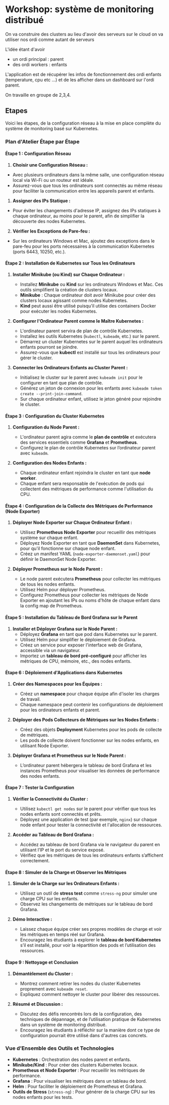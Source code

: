 # Workshop:  système de monitoring distribué

On va construire des clusters
au lieu d'avoir des serveurs sur le cloud
on va utiliser nos ordi comme autant de serveurs

L'idée étant d'avoir

- un ordi principal : parent
- des ordi workers : enfants

L'application est de récupérer les infos de fonctionnement des ordi enfants (temperature, cpu etc ...)  et de les afficher dans un dashboard sur l'ordi parent.

On travaille en groupe de 2,3,4.

## Etapes

Voici les étapes, de la configuration réseau à la mise en place complète du système de monitoring basé sur Kubernetes.

### Plan d'Atelier Étape par Étape

#### **Étape 1 : Configuration Réseau**

1. **Choisir une Configuration Réseau :**

- Avec plusieurs ordinateurs dans la même salle, une configuration réseau local via Wi-Fi ou un routeur est idéale.
- Assurez-vous que tous les ordinateurs sont connectés au même réseau pour faciliter la communication entre les appareils parent et enfants.

1. **Assigner des IPs Statique :**

- Pour éviter les changements d'adresse IP, assignez des IPs statiques à chaque ordinateur, au moins pour le parent, afin de simplifier la découverte des nodes Kubernetes.

2. **Vérifier les Exceptions de Pare-feu :**

- Sur les ordinateurs Windows et Mac, ajoutez des exceptions dans le pare-feu pour les ports nécessaires à la communication Kubernetes (ports 6443, 10250, etc.).

#### **Étape 2 : Installation de Kubernetes sur Tous les Ordinateurs**

1. **Installer Minikube (ou Kind) sur Chaque Ordinateur :**
   - Installez **Minikube** ou **Kind** sur les ordinateurs Windows et Mac. Ces outils simplifient la création de clusters locaux.
   - **Minikube** : Chaque ordinateur doit avoir Minikube pour créer des clusters locaux agissant comme nodes Kubernetes.
   - **Kind** peut aussi être utilisé  puisqu’il utilise des containers Docker pour exécuter les nodes Kubernetes.

2. **Configurer l'Ordinateur Parent comme le Maître Kubernetes :**
   - L'ordinateur parent servira de plan de contrôle Kubernetes.
   - Installez les outils Kubernetes (`kubectl`, `kubeadm`, etc.) sur le parent.
   - Démarrez un cluster Kubernetes sur le parent auquel les ordinateurs enfants pourront se joindre.
   - Assurez-vous que **kubectl** est installé sur tous les ordinateurs pour gérer le cluster.

3. **Connecter les Ordinateurs Enfants au Cluster Parent :**
   - Initialisez le cluster sur le parent avec `kubeadm init` pour le configurer en tant que plan de contrôle.
   - Générez un jeton de connexion pour les enfants avec `kubeadm token create --print-join-command`.
   - Sur chaque ordinateur enfant, utilisez le jeton généré pour rejoindre le cluster.

#### **Étape 3 : Configuration du Cluster Kubernetes**

1. **Configuration du Node Parent :**
   - L'ordinateur parent agira comme le **plan de contrôle** et exécutera des services essentiels comme **Grafana** et **Prometheus**.
   - Configurez le plan de contrôle Kubernetes sur l’ordinateur parent avec `kubeadm`.

2. **Configuration des Nodes Enfants :**
   - Chaque ordinateur enfant rejoindra le cluster en tant que **node worker**.
   - Chaque enfant sera responsable de l'exécution de pods qui collectent des métriques de performance comme l'utilisation du CPU.

#### **Étape 4 : Configuration de la Collecte des Métriques de Performance (Node Exporter)**

1. **Déployer Node Exporter sur Chaque Ordinateur Enfant :**
   - Utilisez **Prometheus Node Exporter** pour recueillir des métriques système sur chaque enfant.
   - Déployez Node Exporter en tant que **DaemonSet** dans Kubernetes, pour qu'il fonctionne sur chaque node enfant.
   - Créez un manifest YAML (`node-exporter-daemonset.yaml`) pour définir le DaemonSet Node Exporter.

2. **Déployer Prometheus sur le Node Parent :**
   - Le node parent exécutera **Prometheus** pour collecter les métriques de tous les nodes enfants.
   - Utilisez Helm pour déployer Prometheus.
   - Configurez Prometheus pour collecter les métriques de Node Exporter en ajoutant les IPs ou noms d'hôte de chaque enfant dans la config map de Prometheus.

#### **Étape 5 : Installation du Tableau de Bord Grafana sur le Parent**

1. **Installer et Déployer Grafana sur le Node Parent :**
   - Déployez **Grafana** en tant que pod dans Kubernetes sur le parent.
   - Utilisez Helm pour simplifier le déploiement de Grafana.
   - Créez un service pour exposer l'interface web de Grafana, accessible via un navigateur.
   - Importez un **tableau de bord pré-configuré** pour afficher les métriques de CPU, mémoire, etc., des nodes enfants.

#### **Étape 6 : Déploiement d'Applications dans Kubernetes**

1. **Créer des Namespaces pour les Équipes :**
   - Créez un **namespace** pour chaque équipe afin d'isoler les charges de travail.
   - Chaque namespace peut contenir les configurations de déploiement pour les ordinateurs enfants et parent.

2. **Déployer des Pods Collecteurs de Métriques sur les Nodes Enfants :**
   - Créez des objets **Deployment** Kubernetes pour les pods de collecte de métriques.
   - Les pods de collecte doivent fonctionner sur les nodes enfants, en utilisant Node Exporter.

3. **Déployer Grafana et Prometheus sur le Node Parent :**
   - L’ordinateur parent hébergera le tableau de bord Grafana et les instances Prometheus pour visualiser les données de performance des nodes enfants.

#### **Étape 7 : Tester la Configuration**

1. **Vérifier la Connectivité du Cluster :**
   - Utilisez `kubectl get nodes` sur le parent pour vérifier que tous les nodes enfants sont connectés et prêts.
   - Déployez une application de test (par exemple, `nginx`) sur chaque node enfant pour tester la connectivité et l'allocation de ressources.

2. **Accéder au Tableau de Bord Grafana :**
   - Accédez au tableau de bord Grafana via le navigateur du parent en utilisant l’IP et le port du service exposé.
   - Vérifiez que les métriques de tous les ordinateurs enfants s’affichent correctement.

#### **Étape 8 : Simuler de la Charge et Observer les Métriques**

1. **Simuler de la Charge sur les Ordinateurs Enfants :**
   - Utilisez un outil de **stress test** comme `stress-ng` pour simuler une charge CPU sur les enfants.
   - Observez les changements de métriques sur le tableau de bord Grafana.

2. **Démo Interactive :**
   - Laissez chaque équipe créer ses propres modèles de charge et voir les métriques en temps réel sur Grafana.
   - Encouragez les étudiants à explorer le **tableau de bord Kubernetes** s’il est installé, pour voir la répartition des pods et l’utilisation des ressources.

#### **Étape 9 : Nettoyage et Conclusion**

1. **Démantèlement du Cluster :**
   - Montrez comment retirer les nodes du cluster Kubernetes proprement avec `kubeadm reset`.
   - Expliquez comment nettoyer le cluster pour libérer des ressources.

2. **Résumé et Discussion :**
   - Discutez des défis rencontrés lors de la configuration, des techniques de dépannage, et de l’utilisation pratique de Kubernetes dans un système de monitoring distribué.
   - Encouragez les étudiants à réfléchir sur la manière dont ce type de configuration pourrait être utilisé dans d'autres cas concrets.

### Vue d’Ensemble des Outils et Technologies

- **Kubernetes** : Orchestration des nodes parent et enfants.
- **Minikube/Kind** : Pour créer des clusters Kubernetes locaux.
- **Prometheus et Node Exporter** : Pour recueillir les métriques de performance.
- **Grafana** : Pour visualiser les métriques dans un tableau de bord.
- **Helm** : Pour faciliter le déploiement de Prometheus et Grafana.
- **Outils de Stress** (`stress-ng`) : Pour générer de la charge CPU sur les nodes enfants pour les tests.
